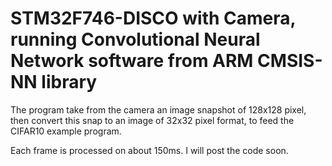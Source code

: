 # STM32F746-DISCO with Camera, running Convolutional Neural Network software from ARM CMSIS-NN library

The program take from the camera an image snapshot of 128x128 pixel, then convert this snap to an image of 32x32 pixel format, to feed the CIFAR10 example program.

Each frame is processed on about 150ms. I will post the code soon.


